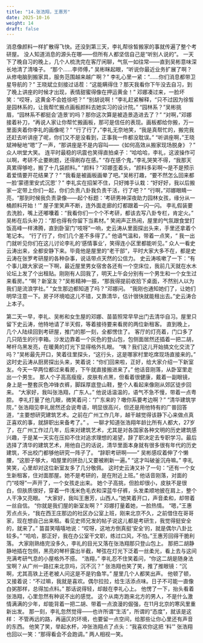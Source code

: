 ```yaml
---
title: "14.张浩翔，王惠芳"
date: 2025-10-16
weight: 14
draft: false
---
```


消息像颜料一样扩散得飞快。还没到第三天，李礼帮徐皙搬家的事就传遍了整个考研屋。
没人知道消息的源头在哪——但所有人都坚信自己是“听别人说的”。
一天下了晚自习的晚上，几个人梳洗完在客厅闲聊，气氛一如往常——直到吴彬意味深长地清了清嗓子。
“那个……李师傅，” 吴彬眯起眼，“听说你最近业务扩展了啊？从修电脑到搬家具，服务范围越来越广啊？”
李礼心里一紧：“……你们消息都带卫星导航的？”
王晓斌立刻接过话茬：“这能瞒得住？那天我看你下午没去自习，到了晚上讲座的时候才出现，表情甜蜜得像在押运黄金！”
邓娜凑过来，一脸坏笑：“哎呀，这黄金不会姓徐吧？”
“别胡说啊！”李礼赶紧解释，“只不过因为徐皙是园林系的，让我帮忙搬点画板颜料去她实习的设计院。”
“园林系？”吴彬挑眉，“园林系不都挺会‘造景’的吗？那你这次算是被造景造进去了？”
“对啊，”邓娜接着补刀，“再说人家让你帮忙搬画板，那可是信任的表现。画板都给你搬，万一里面夹着你李礼的画像呢？”
“行了行了，”李礼无奈地笑，“我是真帮忙的，搬完我还赶去听讲座了呢，你们又不是没看到，正事我一件都没耽误。”
“听讲座啊，”王晓斌神秘地“嗯”了一声，“那讲座是不是内容叫——《如何高效从搬家现场脱身》？”
众人哄堂大笑。
连平时最稳的巩震也笑得直拍桌子：“哈哈哈，李礼，这波操作可以啊，考研不止要刷题，还得刷存在感。”
“存在感个鬼，”李礼哭笑不得，“我那天真累得够呛，搬了十几袋颜料。”
“颜料？”邓娜歪着头，“颜料多彩啊～是不是预示着爱情要开花结果了？”
“我看是被画板画晕了吧。”吴彬打趣，“要不然怎么回来都一脸‘蒙德里安式沉思’？”
李礼实在招架不住，只好摊手认栽：“好好好，我以后搬家一定带上你们一起，你们负责八卦我负责干活，行了吧？”
“行啊，”邓娜眼睛一亮，“那到时候我负责录像——起个标题：‘考研男神深夜助力园林女孩，缘分从一桶颜料开始！’”
屋子里笑声不断，连外面走廊的灯都跟着一闪一闪。
李礼假装要去洗脸，嘴上还嘟囔着：“我看你们一个个不考研，都该去写八卦专栏，肯定火。”
吴彬在后头补刀：“那也得有你留下当素材。”
笑闹声正热闹，屋里的气氛跟食堂打饭高峰一样沸腾，直到卧室门“吱呀”一响，史云涛从里面探出头来，手里还拿着个笔记本。
“行了行了，你们几个差不多得了。” 他语气温和，带着一点笑，“ 我一出门就听见你们在这儿讨论李礼的‘感情事业’，笑得连小区里都能听见。”
众人一看史云涛出来，全都安静下来。毕竟他是屋里的“老干部”，平时大家大多不在，都是史云涛在张罗考研屋的各种杂事，说话带点天然的公信力。
史云涛咳嗽了一下：“有个事儿跟大家说一下啊，最近屋里男女宿舍各还有一个空床位，我前几天就在水木论坛上发了个出租贴。刚刚有人回我了，明天上午会分别有一个男生和一个女生过来看房。”
“啊？新室友？”吴彬精神一振，“那我得提前收拾下桌面，不然别人以为我们是流浪学社。”
“女生那边都知道了吗？”邓娜问。
“我刚也通知她们了，让她们明早注意一下。房子环境咱这儿不错，又靠清华，估计很快就能租出去。”史云涛合上本子。

第二天一早，李礼、吴彬和女生屋的邓娜、苗苗照常早早出门去清华自习。屋里只留下史云涛，他特地请了半天假，等着接待要来看房的两位新租客。
直到晚上，几个人陆续回到考研屋，推门的那一刻，全都愣住了。
客厅的灯亮着，门口多了几只陌生的行李箱。沙发边靠着一个灰色的登山包，包侧面居然还插着一把二胡，琴杆乌黑发亮，在暖黄的灯光下显得格外扎眼。
“咦？我们这儿开始搞文化交流了吗？”吴彬最先开口，笑着往里探头，“这行头，这是哪家村里吃席现场直接来的。”
这时史云涛从厨房探出头来，笑着说：“你们回来啦，正好，给大家介绍一下新室友。今天一早两位都过来看房，下午就直接搬进来了。”
他话音刚落，从卧室里走出一个男生。
那人个子高高瘦瘦，皮肤有点黑，但看着很健康，戴着一副眼镜，身上是一整套灰色冲锋衣裤，脚踩厚底登山鞋，整个人看起来像刚从郊区徒步回来。
“大家好，我叫张浩翔，广东人。” 他说话温温的，语气不急不慢，带着一点粤腔。
李礼打量了他几眼，微笑着问：“广东来的？噉你系要考边啊？”
“清华建筑学院，” 张浩翔见李礼居然还会说粤语，明显很高兴，但还是用他特有的广普回答道，“主要想研究建筑艺术。之前在广州工作几年，越干越觉得该静下心来做点真正喜欢的事，就辞职出来备考了。” 。
一聊才知道张浩翔年龄比所有人都大，27岁了，在广州工作过几年，后来对建筑艺术，尤其是对各国家各种文明的历史建筑感兴趣，于是某一天实在压抑不住对追求理想的渴望，辞了职决定去专职学习。最后选择了清华的建筑艺术，用他自己的话说，清华里面本身就有很多很有年代的历史建筑，不出校门都够他研究一阵子了。
“辞职考研啊——” 吴彬感叹着伸了个懒腰，“这胆子够大，咱屋里的拼劲儿又要被刷新一遍。”
“这才叫破釜沉舟嘛。” 李礼笑笑，心里却对这位新室友多了几分敬佩。
这时史云涛又补了一句：“还有一个女生新租客，住对面那屋。她不是考研的，是在附近上班。”
他话音刚落，对面的门“吱呀”一声开了，一个女孩走出来。
她个子高挑，但脸却很小，皮肤不是很白，但肤质很好，穿着一件浅米色毛衣和深蓝牛仔裤，头发柔顺地披在肩上，整个人干净又亮眼。
“大家好，我叫王惠芳，山西人。”她笑着开口，声音柔和，却带着一丝自信。
“你就是我们屋的新室友啊？” 邓娜打量着她，一脸热情。
“嗯，”王惠芳点点头，“我在西王庄那边的社区办公室上班，刚来北京不久，之前借住在哥哥家，现在想自己出来租。看见史师兄发的帖子说这儿都是考研生，我觉得挺安全的，就来了。”
苗苗笑嘻嘻地说：“哎呀，这地方倒真挺‘安全’的，就是偶尔八卦比较多。”
“哈哈，那正好，我在办公室干文职，练过口风，不怕。”王惠芳回得干脆利落。
大家刚熟络完没多久，李礼的目光又落在张浩翔那只登山包上。
那把二胡静静地插在包侧，黑亮的琴杆露出半截，琴弦在灯光下泛着一丝柔光，看上去与这间充满考研气息的小屋格外不搭。
“浩翔，” 李礼忍不住笑着问，“你这二胡是随身法宝啊？从广州一路扛来北京吗，沉不沉？”
张浩翔也笑了笑，推了推眼镜：“沉啊，尤其高铁上还老被人问这是不是钓鱼竿。”
屋里几个人都笑出声。
他顿了顿，又接着说：“不过嘛，我就是喜欢。偶尔拉拉，给生活添点味。日子不可能一直像白粥那样，总得加点料。”
那话说得轻，却敲在李礼心上。
他愣了一下，抬头看着张浩翔，心里忽然有种说不出的感觉。
这个从南方跑来北方的男人，不是什么激情满满的少年，却能背着一把二胡、带着一点浪漫的倔强，在11月北京的寒风里重新出发。
那一刻，李礼忽然觉得——也许所谓“生活”，所谓的“态度”，就该是这样：
不管再远的路，再逼仄的环境，也要留一点空间，给那些让你心里还有声音的东西。
他笑了笑，举起水杯，冲张浩翔点了点头：“我喜欢你这把 ‘料’”
张浩翔也回以一笑：“那得看会不会跑调。”
两人相视一笑。